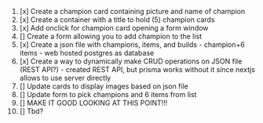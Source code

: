 1. [x] Create a champion card containing picture and name of champion
2. [x] Create a container with a title to hold (5) champion cards
3. [x] Add onclick for champion card opening a form window
4. [] Create a form allowing you to add champion to the list
5. [x] Create a json file with champions, items, and builds - champion+6 items - web hosted postgres as database
6. [x] Create a way to dynamically make CRUD operations on JSON file (REST API?) - created REST API, but prisma works without it since nextjs allows to use server directly
7. [] Update cards to display images based on json file
8. [] Update form to pick champions and 6 items from list
9. [] MAKE IT GOOD LOOKING AT THIS POINT!!!
10. [] Tbd?
